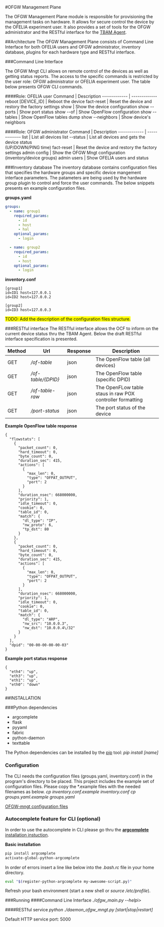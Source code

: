 #OFGW Management Plane

The OFGW Management Plane module is responsible for provisioning the management tasks on hardware. It allows for secure control the device by the OFELIA experiment user. It
 also provides a set of tools for the OFGW administrator and the RESTful interface for the [TBAM Agent](https://github.com/fp7-alien/OCF-OFGW/tree/master/TBAM-Agent).

##Architecture
The OFGW Management Plane consists of Command Line Interface for both OFELIA users and OFGW administrator, inventory database, plugins for each hardware type and RESTful interface.

###Command Line Interface

The OFGW Mngt CLI allows on remote control of the devices as well as getting status reports. The access to the specific commands is restricted by the user role: OFGW administrator or OFELIA experiment user. The table below presents OFGW CLI commands.

####Role: OFELIA user
Command  | Description
------------- | -------------
reboot [DEVICE_ID] | Reboot the device
fact-reset | Reset the device and restory the factory settings
show | Show the device configuration
show --ports | Show port status
show --of | Show OpenFlow configuration
show --tables | Show OpenFlow tables dump
show --neighbors | Show device's neighbors

####Role: OFGW administrator
Command  | Description
------------- | -------------
list | List all devices
list --status | List all devices and gets the device status<br />(UP/DOWN/PING time)
fact-reset | Reset the device and restory the factory settings
admin config | Show the OFGW Mngt configuration<br />(inventory/device groups)
admin users | Show OFELIA users and status

###Inventory database
The inventory database contains configuration files that specifies the hardware groups and specific device mangement interface parameters. The patameters are being used by the hardware group plugin to control and force the user commands. The below snippets presents en example configuration files.

<b>groups.yaml</b>
```yaml
groups:
  - name: group1
    required_params:
      - id
      - host
      - hal
    optional_params:
      - login

  - name: group2
    required_params:
      - id
      - host
    optional_params:
      - login
```

<b>inventory.conf</b>
```apacheconf
[group1]
id=ID1 host=127.0.0.1
id=ID2 host=127.0.0.2

[group2]
id=ID3 host=127.0.0.3
```

<span style="background-color: #FFFF00">TODO: Add the description of the configuration files structure.</span>

###RESTful interface
The RESTful interface allows the OCF to inform on the current device status thru the TBAM Agent. Below the draft RESTful interface specification is presented.

Method | Url | Response | Description
--- | --- | --- | ---
GET | <i>/of-table</i> | json | The OpenFlow table (all devices)
GET | <i>/of-table/{DPID}</i> | json | The OpenFlow table (specific DPID)
GET | <i>/of-table-raw</i> | json |  The OpenFLow table staus in raw POX controller formatting
GET | <i>/port-status</i> | json |  The port status of the device

<b>Example OpenFlow table response</b>
```
{
  "flowstats": [
    {
      "packet_count": 0,
      "hard_timeout": 0,
      "byte_count": 0,
      "duration_sec": 415,
      "actions": [
        {
          "max_len": 0,
          "type": "OFPAT_OUTPUT",
          "port": 2
        }
      ],
      "duration_nsec": 668000000,
      "priority": 1,
      "idle_timeout": 0,
      "cookie": 0,
      "table_id": 0,
      "match": {
        "dl_type": "IP",
        "nw_proto": 6,
        "tp_dst": 80
      }
    },
    {
      "packet_count": 0,
      "hard_timeout": 0,
      "byte_count": 0,
      "duration_sec": 415,
      "actions": [
        {
          "max_len": 0,
          "type": "OFPAT_OUTPUT",
          "port": 2
        }
      ],
      "duration_nsec": 668000000,
      "priority": 1,
      "idle_timeout": 0,
      "cookie": 0,
      "table_id": 0,
      "match": {
        "dl_type": "ARP",
        "nw_src": "10.0.0.3",
        "nw_dst": "10.0.0.4\/32"
      }
    }
  ],
  "dpid": "00-00-00-00-00-03"
}
```

<b>Example port status response</b>
```
{
  "eth4": "up",
  "eth3": "up",
  "eth1": "up",
  "eth0": "down"
}
```


##INSTALLATION

###Python dependencies
* argcomplete
* flask
* pyyaml
* fabric
* python-daemon
* texttable

The Python dependencies can be installed by the [pip](https://pypi.python.org/pypi/pip) tool:
<i>pip install [name]</i>


### Configuration
The CLI needs the configuration files (groups.yaml, inventory.conf) in the program's directory to be placed. This project includes the example set of configuration files. Please copy the *.example files with the needed filenames as below.
<i>cp inventory.conf.example inventory.conf</i>
<i>cp groups.yaml.example groups.yaml</i>

[OFGW-mngt configuration files](#inventory-database)

### Autocomplete feature for CLI (optional)
In order to use the autocomplete in CLI please go thru the [<b>argcomplete</b> installation instuction](https://pypi.python.org/pypi/argcomplete).

<b>Basic installation</b>
```bash
pip install argcomplete
activate-global-python-argcomplete
```

In order of errors insert a line like below into the <i>.bash.rc</i> file in your home directory.
```bash
eval "$(register-python-argcomplete my-awesome-script.py)"
```

Refresh your bash environment (start a new shell or <i>source /etc/profile</i>).

###Running
####Command Line Interface
<i>./ofgw_main.py --help</i>i>

####RESTful service
<i>python ./daemon_ofgw_mngt.py [start|stop|restart]</i>

Default HTTP service port: 5000